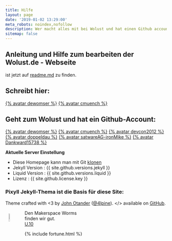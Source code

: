 ```yaml
---
title: Hilfe
layout: page
date: '2019-01-02 13:29:00'
meta_robots: noindex,nofollow
description: Wer macht alles mit bei Wolust und hat einen Github account.
sitemap: false
---
```

## Anleitung und Hilfe zum bearbeiten der Wolust.de - Webseite
ist jetzt auf <a href="https://github.com/Wolust/wolust.github.io">readme.md</a> zu finden.

## Schreibt hier:
[{% avatar dewomser %}](https://github.com/dewomser) [{% avatar cmuench %}](https://github.com/cmuench)

## Geht zum Wolust und hat ein Github-Account:
[{% avatar dewomser %}](https://github.com/dewomser) [{% avatar cmuench %}](https://github.com/cmuench) [{% avatar devcon2012 %}](https://github.com/devcon2012) [{% avatar doppeldau %}](https://github.com/doppeldau) [{% avatar satwareAG-ironMike %}](https://github.com/satwareAG-ironMike) [{% avatar Dankward15738 %}](https://github.com/Dankward15738)


<strong>Aktuelle Server Einstellung</strong>
<ul>
<li>Diese Homepage kann man mit Git <a href="{{ site.github.clone_url }}">klonen</a></li>
<li>Jekyll Version : {{ site.github.versions.jekyll }}</li>
<li>Liquid Version : {{ site.github.versions.liquid }}</li>
<li>Lizenz : {{ site.github.license.key }}</li>
</ul>

### Pixyll Jekyll-Thema ist die  Basis für diese Site:
Theme crafted with &lt;3 by <a href="http://johnotander.com">John Otander</a> (<a href="https://twitter.com/4lpine">@4lpine</a>).
&lt;/&gt; available on <a href="https://github.com/johnotander/pixyll">GitHub</a>.

  <div class="home">
  <div class="well">

  <img style="float: left; padding: 10px; width: 8%; height: 8%;" src="{{ site.url }}/images/u10.png" alt="Makerspace Worms" title="Makerspace Worms wir finden das gut"/>
  Den Makerspace Worms <br />finden wir gut.<br />
  <a href="https://u10.makercloud.de/#support_us" title="externer Link">U.10</a>

  </div>
</div>

 {% include fortune.html %}
